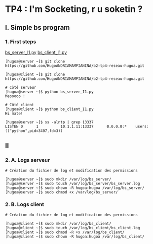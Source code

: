 # TP4 : I'm Socketing, r u soketin ?

## I. Simple bs program

### 1. First steps

[bs_server_I1.py](bs_server_I1.py)
[bs_client_I1.py](bs_client_I1.py)

```
[hugoa@server ~]$ git clone https://github.com/HugoANDRIAMAMPIANINA/b2-tp4-reseau-hugoa.git

[hugoa@client ~]$ git clone https://github.com/HugoANDRIAMAMPIANINA/b2-tp4-reseau-hugoa.git
```

```
# Côté serveur
[hugoa@server ~]$ python bs_server_I1.py
Meooooo !

# Côté client
[hugoa@client ~]$ python bs_client_I1.py
Hi mate!
```

```
[hugoa@server ~]$ ss -alntp | grep 13337
LISTEN 0      1          10.1.1.11:13337      0.0.0.0:*    users:(("python",pid=3407,fd=3))
```

## II

### 2. A. Logs serveur

```
# Création du fichier de log et modification des permissions

[hugoa@server ~]$ sudo mkdir /var/log/bs_server/
[hugoa@server ~]$ sudo touch /var/log/bs_server/bs_server.log
[hugoa@server ~]$ sudo chown -R hugoa:hugoa /var/log/bs_server/
[hugoa@server ~]$ sudo chmod +x /var/log/bs_server/
```

### 2. B. Logs client

```
# Création du fichier de log et modification des permissions

[hugoa@client ~]$ sudo mkdir /var/log/bs_client/
[hugoa@client ~]$ sudo touch /var/log/bs_client/bs_client.log
[hugoa@client ~]$ sudo chmod -R +x /var/log/bs_client/
[hugoa@client ~]$ sudo chown -R hugoa:hugoa /var/log/bs_client/
```